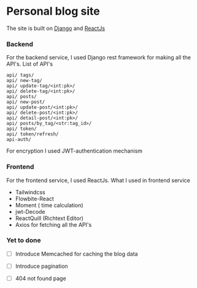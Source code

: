 # Personal blog site
The site is built on [Django](https://www.djangoproject.com/) and [ReactJs](https://react.dev/)

### Backend
For the backend service, I used Django rest framework for making all the API's. 
List of API's
```
api/ tags/ 
api/ new-tag/
api/ update-tag/<int:pk>/ 
api/ delete-tag/<int:pk>/ 
api/ posts/ 
api/ new-post/ 
api/ update-post/<int:pk>/ 
api/ delete-post/<int:pk>/
api/ detail-post/<int:pk>/ 
api/ posts/by_tag/<str:tag_id>/
api/ token/ 
api/ token/refresh/ 
api-auth/
```
For encryption I used JWT-authentication mechanism

### Frontend
For the frontend service, I used ReactJs. What I used in frontend service

- Tailwindcss
- Flowbite-React
- Moment ( time calculation)
- jwt-Decode
- ReactQuill (Richtext Editor)
- Axios for fetching all the API's

### Yet to done

- [ ] Introduce Memcached for caching the blog data
- [ ] Introduce pagination
- [ ] 404 not found page


